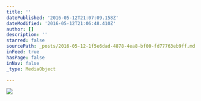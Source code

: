 ```yaml
---
title: ''
datePublished: '2016-05-12T21:07:09.158Z'
dateModified: '2016-05-12T21:06:48.410Z'
author: []
description: ''
starred: false
sourcePath: _posts/2016-05-12-1f5e6dad-4878-4ea8-bf00-fd77763eb9ff.md
inFeed: true
hasPage: false
inNav: false
_type: MediaObject

---
```

![](https://the-grid-user-content.s3-us-west-2.amazonaws.com/33cd0914-efd1-4235-ad8b-24452fd40871.jpg)